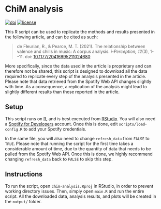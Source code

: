# ChiM analysis

[![doi](https://zenodo.org/badge/DOI/10.5281/zenodo.4161610.svg)](https://doi.org/10.5281/zenodo.4161610)
[![license](https://img.shields.io/github/license/remidefleurian/chim-analysis)](https://github.com/remidefleurian/chim-analysis/blob/master/LICENSE)

This R script can be used to replicate the methods and results presented in the following article, and can be cited as such:

> de Fleurian, R., & Pearce, M. T. (2021). The relationship between valence and chills in music: A corpus analysis. *i-Perception, 12*(3), 1--11. doi: [10.1177/20416695211024680](https://doi.org/10.1177/20416695211024680)

More specifically, since the data used in the article is proprietary and can therefore not be shared, this script is designed to download all the data required to replicate every step of the analysis presented in the article. Please note that data retrieved from the Spotify Web API changes slightly with time. As a consequence, a replication of the analysis might lead to slightly different results than those reported in the article.

## Setup

This script runs on [R](https://cloud.r-project.org/), and is best executed from [RStudio](https://rstudio.com/). You will also need a [Spotify for Developers](https://developer.spotify.com/dashboard/) account. Once this is done, edit `scripts/load-config.R` to add your Spotify credentials.

In the same file, you will also need to change `refresh_data` from `FALSE` to `TRUE`. Please note that running the script for the first time takes a considerable amount of time, due to the quantity of data that needs to be pulled from the Spotify Web API. Once this is done, we highly recommend changing `refresh_data` back to `FALSE` to skip this step.

## Instructions

To run the script, open `chim-analysis.Rproj` in RStudio, in order to prevent working directory issues. Then, simply open `main.R` and run the entire script. All the downloaded data, analysis results, and plots will be created in the `output/` folder.
